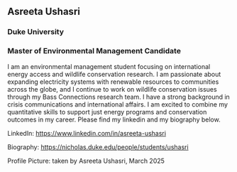 ## Asreeta Ushasri
### Duke University
### Master of Environmental Management Candidate

I am an environmental management student focusing on international energy access and wildlife conservation research. I am passionate about expanding electricity systems with renewable resources to communities across the globe, and I continue to work on wildlife conservation issues through my Bass Connections research team. I have a strong background in crisis communications and international affairs. I am excited to combine my quantitative skills to support just energy programs and conservation outcomes in my career. Please find my linkedin and my biography below.

LinkedIn: https://www.linkedin.com/in/asreeta-ushasri

Biography: https://nicholas.duke.edu/people/students/ushasri

Profile Picture: taken by Asreeta Ushasri, March 2025
